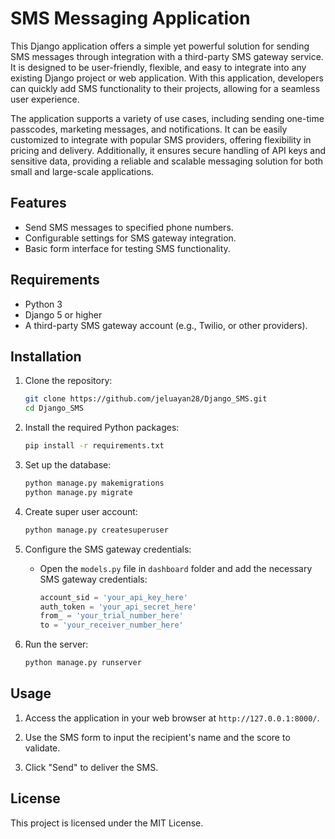 
# SMS Messaging Application

This Django application offers a simple yet powerful solution for sending SMS messages through integration with a third-party SMS gateway service. It is designed to be user-friendly, flexible, and easy to integrate into any existing Django project or web application. With this application, developers can quickly add SMS functionality to their projects, allowing for a seamless user experience.

The application supports a variety of use cases, including sending one-time passcodes, marketing messages, and notifications. It can be easily customized to integrate with popular SMS providers, offering flexibility in pricing and delivery. Additionally, it ensures secure handling of API keys and sensitive data, providing a reliable and scalable messaging solution for both small and large-scale applications.



## Features
- Send SMS messages to specified phone numbers.
- Configurable settings for SMS gateway integration.
- Basic form interface for testing SMS functionality.

## Requirements
- Python 3
- Django 5 or higher
- A third-party SMS gateway account (e.g., Twilio, or other providers).

## Installation

1. Clone the repository:
   ```bash
   git clone https://github.com/jeluayan28/Django_SMS.git
   cd Django_SMS
   ```
2. Install the required Python packages:
   ```bash
   pip install -r requirements.txt
   ```

3. Set up the database:
   ```bash
   python manage.py makemigrations
   python manage.py migrate
   ```
4. Create super user account:
   ```bash
   python manage.py createsuperuser
   ```

5. Configure the SMS gateway credentials:
   - Open the `models.py` file in `dashboard` folder and add the necessary SMS gateway credentials:
     ```python
     account_sid = 'your_api_key_here'
     auth_token = 'your_api_secret_here'
     from_ = 'your_trial_number_here'
     to = 'your_receiver_number_here'
     ```

6. Run the server:
   ```bash
   python manage.py runserver
   ```

## Usage

1. Access the application in your web browser at `http://127.0.0.1:8000/`.

2. Use the SMS form to input the recipient's name and the score to validate.

3. Click "Send" to deliver the SMS.

## License
This project is licensed under the MIT License.
